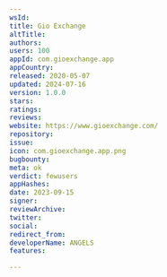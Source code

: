 ```yaml
---
wsId: 
title: Gio Exchange
altTitle: 
authors: 
users: 100
appId: com.gioexchange.app
appCountry: 
released: 2020-05-07
updated: 2024-07-16
version: 1.0.0
stars: 
ratings: 
reviews: 
website: https://www.gioexchange.com/
repository: 
issue: 
icon: com.gioexchange.app.png
bugbounty: 
meta: ok
verdict: fewusers
appHashes: 
date: 2023-09-15
signer: 
reviewArchive: 
twitter: 
social: 
redirect_from: 
developerName: ANGELS
features: 

---
```


